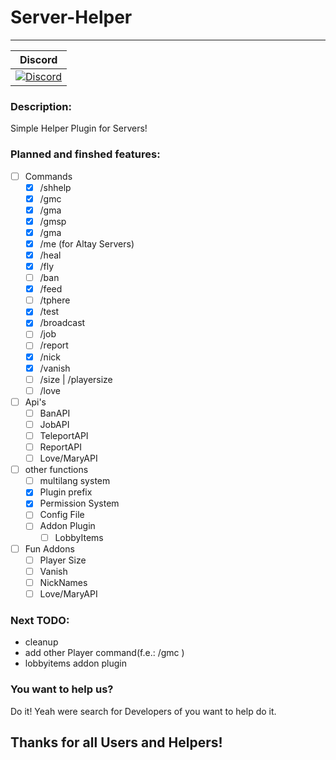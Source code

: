 # Server-Helper
---
| Discord |
| :-----: |
[![Discord](https://img.shields.io/badge/chat-on%20discord-7289da.svg)](https://discord.gg/M7aQfm) |

### Description:
Simple Helper Plugin for Servers!

### Planned and finshed features:
- [ ] Commands
    - [x] /shhelp
    - [x] /gmc
    - [x] /gma
    - [x] /gmsp
    - [x] /gma
    - [x] /me (for Altay Servers)
    - [x] /heal
    - [x] /fly
    - [ ] /ban
    - [x] /feed
    - [ ] /tphere
    - [x] /test
    - [x] /broadcast
    - [ ] /job
    - [ ] /report
    - [x] /nick
    - [x] /vanish 
    - [ ] /size | /playersize
    - [ ] /love
- [ ] Api's
    - [ ] BanAPI
    - [ ] JobAPI
    - [ ] TeleportAPI
    - [ ] ReportAPI
    - [ ] Love/MaryAPI
- [ ] other functions
    - [ ] multilang system
    - [x] Plugin prefix
    - [x] Permission System
    - [ ] Config File
    - [ ] Addon Plugin
        - [ ] LobbyItems
- [ ] Fun Addons
    - [ ] Player Size
    - [ ] Vanish
    - [ ] NickNames
    - [ ] Love/MaryAPI

### Next TODO:
- cleanup
- add other Player command(f.e.: /gmc <Player>)
- lobbyitems addon plugin

### You want to help us?
Do it! Yeah were search for Developers of you want to help do it.

## Thanks for all Users and Helpers!
